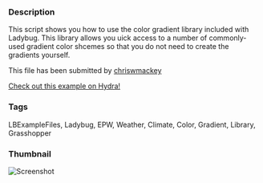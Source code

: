 ### Description 
This script shows you how to use the color gradient library included with Ladybug.
This library allows you uick access to a number of commonly-used gradient color shcemes so that you do not need to create the gradients yourself.

This file has been submitted by [chriswmackey](https://github.com/chriswmackey)

[Check out this example on Hydra!](http://hydrashare.github.io/hydra/viewer?owner=chriswmackey&fork=hydra_2&id=Color_Library)
### Tags 
LBExampleFiles, Ladybug, EPW, Weather, Climate, Color, Gradient, Library, Grasshopper
### Thumbnail 
![Screenshot](https://raw.githubusercontent.com/chriswmackey/hydra/master/Color_Library/thumbnail.png)
